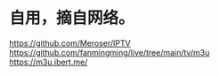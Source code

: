 # 自用，摘自网络。
https://github.com/Meroser/IPTV
https://github.com/fanmingming/live/tree/main/tv/m3u
https://m3u.ibert.me/
